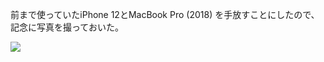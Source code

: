 前まで使っていたiPhone 12とMacBook Pro (2018) を手放すことにしたので、記念に写真を撮っておいた。

![](https://photos.old.apkas.net/medium/202312/20231204-204706.webp)
